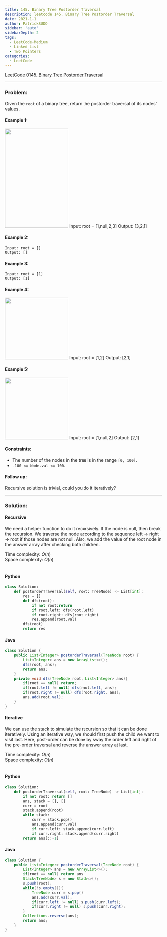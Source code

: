 ```yaml
---
title: 145. Binary Tree Postorder Traversal
description: leetcode 145. Binary Tree Postorder Traversal
date: 2021-1-1
author: PatrickSUDO
sidebar: 'auto'
sidebarDepth: 2
tags: 
  - LeetCode-Medium
  - Linked List
  - Two Pointers
categories:
  - LeetCode
---
```

[LeetCode 0145. Binary Tree Postorder Traversal](https://leetcode.com/problems/binary-tree-postorder-traversal/)

---
### Problem: <br/>

Given the `root` of a binary tree, return the postorder traversal of its nodes' values.


#### Example 1:
<img alt="" src="https://assets.leetcode.com/uploads/2020/08/28/pre1.jpg" style="width: 202px; height: 317px;">
    Input: root = [1,null,2,3]
    Output: [3,2,1]

#### Example 2:

    Input: root = []
    Output: []

#### Example 3:

    Input: root = [1]
    Output: [1]

#### Example 4:
<img alt="" src="https://assets.leetcode.com/uploads/2020/08/28/pre3.jpg" style="width: 202px; height: 197px;">
    Input: root = [1,2]
    Output: [2,1]

#### Example 5:
<img alt="" src="https://assets.leetcode.com/uploads/2020/08/28/pre2.jpg" style="width: 202px; height: 197px;">
    Input: root = [1,null,2]
    Output: [2,1]

#### Constraints:
- The number of the nodes in the tree is in the range `[0, 100]`.
- `-100 <= Node.val <= 100`.

#### Follow up:

Recursive solution is trivial, could you do it iteratively?

---
### Solution: <br/>

#### Recursive

We need a helper function to do it recursively. If the node is null, then break the recursion. We traverse the node according to the sequence left -> right -> root if those nodes are not null. Also, we add the value of the root node in the answer array after checking both children.

Time complexity: $O(n)$</br>
Space complexity: $O(n)$ 
</br>
</br>

#### Python
```python
class Solution:
    def postorderTraversal(self, root: TreeNode) -> List[int]:
        res = []
        def dfs(root):
            if not root:return
            if root.left: dfs(root.left) 
            if root.right: dfs(root.right)
            res.append(root.val)
        dfs(root)
        return res
```

#### Java
```java
class Solution {
    public List<Integer> postorderTraversal(TreeNode root) {
        List<Integer> ans = new ArrayList<>();
        dfs(root, ans);
        return ans;
    }
    private void dfs(TreeNode root, List<Integer> ans){
        if(root == null) return;
        if(root.left != null) dfs(root.left, ans);
        if(root.right != null) dfs(root.right, ans);      
        ans.add(root.val);
    }
}
```

#### Iterative

We can use the stack to simulate the recursion so that it can be done iteratively.
Using an iterative way, we should first push the child we want to visit last. Here, post-order can be done by sway the order left and right of the pre-order traversal and reverse the answer array at last. 

Time complexity: $O(n)$</br>
Space complexity: $O(n)$ 
</br>
</br>


#### Python
```python
class Solution:
    def postorderTraversal(self, root: TreeNode) -> List[int]:
        if not root: return []
        ans, stack = [], []
        curr = root
        stack.append(root)
        while stack:
            curr = stack.pop()
            ans.append(curr.val)
            if curr.left: stack.append(curr.left)
            if curr.right: stack.append(curr.right)
        return ans[::-1] 
```


#### Java
```java
class Solution {
    public List<Integer> postorderTraversal(TreeNode root) {
        List<Integer> ans = new ArrayList<>();
        if(root == null) return ans;
        Stack<TreeNode> s = new Stack<>();
        s.push(root);
        while(!s.empty()){
            TreeNode curr = s.pop();
            ans.add(curr.val);
            if(curr.left != null) s.push(curr.left);
            if(curr.right != null) s.push(curr.right);          
        }
        Collections.reverse(ans);
        return ans;
    }
}
```


<Disqus shortname="patricksudo" />